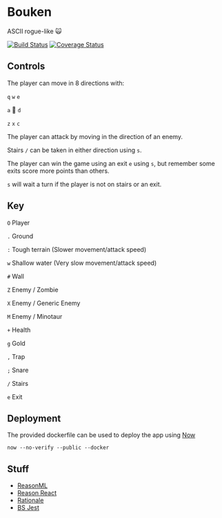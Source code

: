 # Bouken

ASCII rogue-like 🙀

[![Build Status](https://travis-ci.org/RawToast/bouken.svg?branch=master)](https://travis-ci.org/RawToast/bouken)
[![Coverage Status](https://coveralls.io/repos/github/RawToast/bouken/badge.svg?branch=master)](https://coveralls.io/github/RawToast/bouken?branch=master)

## Controls

The player can move in 8 directions with:

 `q` `w` `e`

 `a` 🐾 `d`

 `z` `x` `c`

The player can attack by moving in the direction of an enemy.

Stairs `/` can be taken in either direction using `s`.

The player can win the game using an exit `e` using `s`, but remember some exits score more points than others.

`s` will wait a turn if the player is not on stairs or an exit.

## Key

`O` Player

`.` Ground

`:` Tough terrain (Slower movement/attack speed)

`w` Shallow water (Very slow movement/attack speed)

`#` Wall

`Z` Enemy / Zombie

`X` Enemy / Generic Enemy

`M` Enemy / Minotaur

`+` Health

`g` Gold

`,` Trap

`;` Snare

`/` Stairs

`e` Exit

## Deployment

The provided dockerfile can be used to deploy the app using [Now](https://zeit.co/now)

`now --no-verify --public --docker`

## Stuff

* [ReasonML](https://reasonml.github.io/)
* [Reason React](https://reasonml.github.io/reason-react/)
* [Rationale](https://github.com/jonlaing/rationale)
* [BS Jest](https://github.com/glennsl/bs-jest)
